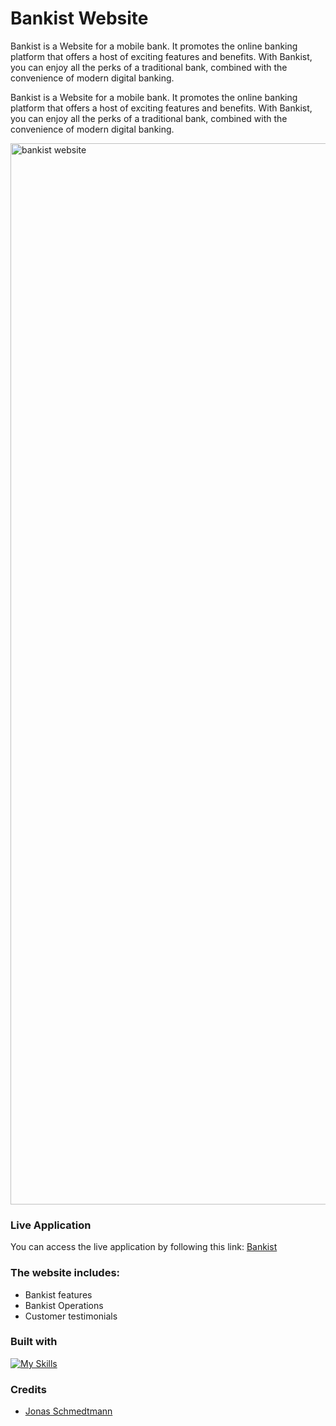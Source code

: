 # Bankist Website

Bankist is a Website for a mobile bank. It promotes the online banking platform that offers a host of exciting features and benefits. With Bankist, you can enjoy all the perks of a traditional bank, combined with the convenience of modern digital banking.

Bankist is a Website for a mobile bank. It promotes the online banking platform that offers a host of exciting features and benefits. With Bankist, you can enjoy all the perks of a traditional bank, combined with the convenience of modern digital banking.

<img width="1698" alt="bankist website" src="https://user-images.githubusercontent.com/112902224/233226409-f693e2ae-7bce-4058-b299-27ec97d34719.png">

### Live Application
You can access the live application by following this link: [Bankist](https://bankist-dom.netlify.app/)

### The website includes:
* Bankist features
* Bankist Operations
* Customer testimonials

### Built with

[![My Skills](https://skillicons.dev/icons?i=js,html,css)](https://skillicons.dev)

### Credits
* [Jonas Schmedtmann](https://www.udemy.com/user/jonasschmedtmann/) 


